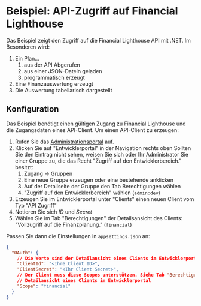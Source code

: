 # Beispiel: API-Zugriff auf Financial Lighthouse

Das Beispiel zeigt den Zugriff auf die Financial Lighthouse API mit .NET. Im Besonderen wird:

1. Ein Plan...
   1. aus der API Abgerufen
   2. aus einer JSON-Datein geladen
   3. programmatisch erzeugt
2. Eine Finanzauswertung erzeugt
3. Die Auswertung tabellarisch dargestellt

## Konfiguration

Das Beispiel benötigt einen gültigen Zugang zu Financial Lighthouse und die Zugangsdaten eines API-Client. Um einen API-Client zu erzeugen:

1. Rufen Sie das [Administrationsportal](https://www.financial-lighthouse.de/admin) auf.
2. Klicken Sie auf "Entwicklerportal" in der Navigation rechts oben Sollten Sie den Eintrag nicht sehen, weisen Sie sich oder Ihr Administrator Sie einer Gruppe zu, die das Recht "Zugriff auf den Entwicklerbereich." besitzt:
    1. Zugang → Gruppen
    2. Eine neue Gruppe erzeugen oder eine bestehende anklicken
    3. Auf der Detailseite der Gruppe den Tab Berechtigungen wählen
    4. "Zugriff auf den Entwicklerbereich" wählen (`admin:dev`)
3. Erzeugen Sie im Entwicklerportal unter "Clients" einen neuen Client vom Typ "API Zugriff"
4. Notieren Sie sich *ID* und *Secret*
5. Wählen Sie im Tab "Berechtigungen" der Detailsansicht des Clients: "Vollzugriff auf die Finanzplanung." (`financial`)

Passen Sie dann die Einstellungen in `appsettings.json` an:

```json
{
  "OAuth": {
    // Die Werte sind der Detailansicht eines Clients im Entwicklerportal zu entnehmen.
    "ClientId": "<Ihre Client ID>",
    "ClientSecret": "<Ihr Client Secret>",
    // Der Client muss diese Scopes unterstützen. Siehe Tab "Berechtigungen" in der
    // Detailansicht eines Clients im Entwicklerportal
    "Scope": "financial"
  }
}
```
